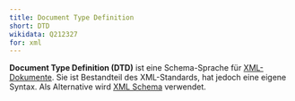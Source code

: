 ```yaml
---
title: Document Type Definition
short: DTD
wikidata: Q212327
for: xml
---
```


**Document Type Definition (DTD)** ist eine Schema-Sprache für
[XML-Dokumente](../xml). Sie ist Bestandteil des XML-Standards, hat jedoch eine
eigene Syntax. Als Alternative wird [XML Schema](xsd) verwendet.
